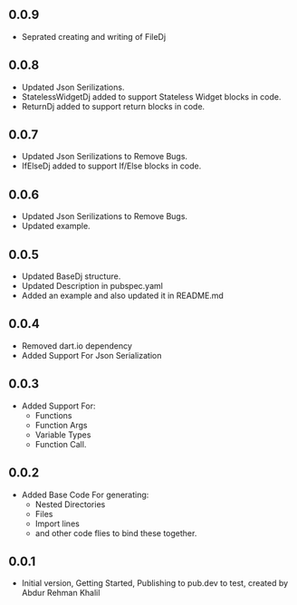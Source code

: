 ## 0.0.9

- Seprated creating and writing of FileDj

## 0.0.8

- Updated Json Serilizations.
- StatelessWidgetDj added to support Stateless Widget blocks in code.
- ReturnDj added to support return blocks in code.

## 0.0.7

- Updated Json Serilizations to Remove Bugs.
- IfElseDj added to support If/Else blocks in code.

## 0.0.6

- Updated Json Serilizations to Remove Bugs.
- Updated example.

## 0.0.5

- Updated BaseDj structure.
- Updated Description in pubspec.yaml
- Added an example and also updated it in README.md

## 0.0.4

- Removed dart.io dependency
- Added Support For Json Serialization

## 0.0.3

- Added Support For:
  - Functions
  - Function Args
  - Variable Types
  - Function Call.

## 0.0.2

- Added Base Code For generating:
  - Nested Directories
  - Files
  - Import lines
  - and other code flies to bind these together.

## 0.0.1

- Initial version, Getting Started, Publishing to pub.dev to test, created by Abdur Rehman Khalil
